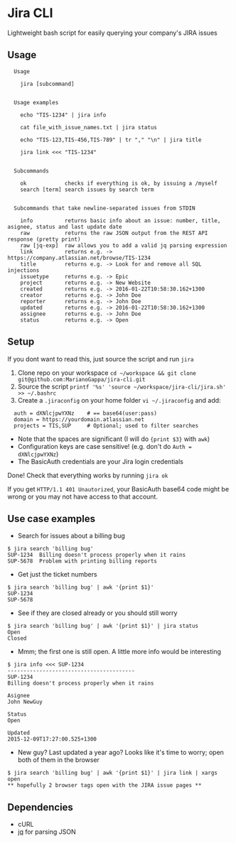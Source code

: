 # Jira CLI
Lightweight bash script for easily querying your company's JIRA issues

## Usage
```
  Usage

    jira [subcommand]


  Usage examples

    echo "TIS-1234" | jira info

    cat file_with_issue_names.txt | jira status

    echo "TIS-123,TIS-456,TIS-789" | tr "," "\n" | jira title

    jira link <<< "TIS-1234"


  Subcommands

    ok            checks if everything is ok, by issuing a /myself
    search [term] search issues by search term


  Subcommands that take newline-separated issues from STDIN

    info          returns basic info about an issue: number, title, asignee, status and last update date
    raw           returns the raw JSON output from the REST API response (pretty print)
    raw [jq-exp]  raw allows you to add a valid jq parsing expression
    link          returns e.g. -> https://company.atlassian.net/browse/TIS-1234
    title         returns e.g. -> Look for and remove all SQL injections
    issuetype     returns e.g. -> Epic
    project       returns e.g. -> New Website
    created       returns e.g. -> 2016-01-22T10:58:30.162+1300
    creator       returns e.g. -> John Doe
    reporter      returns e.g. -> John Doe
    updated       returns e.g. -> 2016-01-22T10:58:30.162+1300
    assignee      returns e.g. -> John Doe
    status        returns e.g. -> Open
```

## Setup

If you dont want to read this, just source the script and run `jira`


1. Clone repo on your workspace `cd ~/workspace && git clone git@github.com:MarianoGappa/jira-cli.git`
2. Source the script `printf '%s' 'source ~/workspace/jira-cli/jira.sh' >> ~/.bashrc`
3. Create a `.jiraconfig` on your home folder `vi ~/.jiraconfig` and add:
```
  auth = dXNlcjpwYXNz    # == base64(user:pass)
  domain = https://yourdomain.atlassian.net
  projects = TIS,SUP     # Optional; used to filter searches
```
  - Note that the spaces are significant (I will do `{print $3}` with `awk`)
  - Configuration keys are case sensitive! (e.g. don't do `Auth = dXNlcjpwYXNz`)
  - The BasicAuth credentials are your Jira login credentials

Done! Check that everything works by running `jira ok`

If you get `HTTP/1.1 401 Unautorized`, your BasicAuth base64 code might be wrong or you may not have access to that account.

## Use case examples

- Search for issues about a billing bug
```
$ jira search 'billing bug'
SUP-1234  Billing doesn't process properly when it rains
SUP-5678  Problem with printing billing reports
```
- Get just the ticket numbers
```
$ jira search 'billing bug' | awk '{print $1}'
SUP-1234
SUP-5678
```
- See if they are closed already or you should still worry
```
$ jira search 'billing bug' | awk '{print $1}' | jira status
Open
Closed
```
- Mmm; the first one is still open. A little more info would be interesting
```
$ jira info <<< SUP-1234
----------------------------------------
SUP-1234
Billing doesn't process properly when it rains

Asignee
John NewGuy

Status
Open

Updated
2015-12-09T17:27:00.525+1300
```
- New guy? Last updated a year ago? Looks like it's time to worry; open both of them in the browser
```
$ jira search 'billing bug' | awk '{print $1}' | jira link | xargs open
** hopefully 2 browser tags open with the JIRA issue pages **
```

## Dependencies

- cURL
- [jq](https://stedolan.github.io/jq/) for parsing JSON

